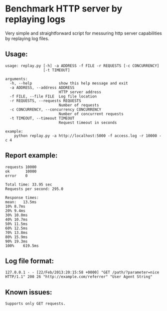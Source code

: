 Benchmark HTTP server by replaying logs
===

Very simple and straightforward script for messuring http server capabilities by replaying log files.

Usage:
---
	usage: replay.py [-h] -a ADDRESS -f FILE -r REQUESTS [-c CONCURRENCY]
					 [-t TIMEOUT]

	arguments:
	  -h, --help            show this help message and exit
	  -a ADDRESS, --address ADDRESS
							HTTP server address
	  -f FILE, --file FILE  Log file location
	  -r REQUESTS, --requests REQUESTS
							Number of requests
	  -c CONCURRENCY, --concurrency CONCURRENCY
							Number of concurrent requests
	  -t TIMEOUT, --timeout TIMEOUT
							Request timeout in seconds

	example:
		python replay.py -a http://localhost:5000 -f access.log -r 10000 -c 4

Report example:
---
	requests 10000
	ok       10000
	error    0

	Total time: 33.95 sec
	Requests per second: 295.0

	Response times:
	mean:	13.5ms
	10%	8.7ms
	20%	9.4ms
	30%	10.0ms
	40%	10.7ms
	50%	11.5ms
	60%	12.5ms
	70%	13.8ms
	80%	15.9ms
	90%	19.3ms
	100%	619.5ms

Log file format:
---
	127.0.0.1 - - [22/Feb/2013:20:15:58 +0000] "GET /path/?parameter=nice HTTP/1.1" 200 26 "http://example.com/referrer" "User Agent String"

Known issues:
---
	Supports only GET requests.
